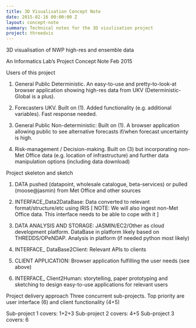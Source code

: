 ```yaml
---
title: 3D Visualisation Concept Note
date: 2015-02-16 00:00:00 Z
layout: concept-note
summary: Technical notes for the 3D visulisation project
project: threedvis
---
```


3D visualisation of NWP high-res and ensemble data

An Informatics Lab’s Project Concept Note
Feb 2015



Users of this project

1. General Public Deterministic. An easy-to-use and pretty-to-look-at browser application showing high-res data from UKV (Deterministic-Global is a plus).

2. Forecasters UKV. Built on (1). Added functionality (e.g. additional variables). Fast response needed.

3. General Public Non-deterministic: Built on (1). A browser application allowing public to see alternative forecasts if/when forecast uncertainty is high.

4. Risk-management / Decision-making. Built on (3) but incorporating non-Met Office data (e.g. location of infrastructure) and further data manipulation options (including data download)




Project skeleton and sketch

1. DATA pushed (datapoint, wholesale catalogue, beta-services) or pulled (moose@jasmin) from Met Office and other sources

2. INTERFACE_Data2DataBase: Data converted to relevant format/structure/etc using IRIS
[ NOTE: We will also ingest non-Met Office data. This interface needs to be able to cope with it ]

3. DATA ANALYSIS AND STORAGE: JASMIN/EC2/Other as cloud development platform. DataBase in platform likely based on THREDDS/OPeNDAP. Analysis in platform (if needed python most likely)

4. INTERFACE_ DataBase2Client: Relevant APIs to clients

5. CLIENT APPLICATION: Browser application fulfilling the user needs (see above)

6. INTERFACE_ Client2Human: storytelling, paper prototyping and sketching to design easy-to-use applications for relevant users



Project delivery approach
Three concurrent sub-projects. Top priority are user interface (6) and client functionality (4+5)

Sub-project 1 covers: 1+2+3
Sub-project 2 covers: 4+5
Sub-project 3 covers: 6
